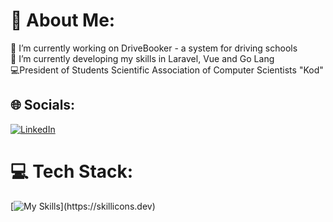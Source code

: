 # 💫 About Me:
🔭 I’m currently working on DriveBooker - a system for driving schools<br>🌱 I’m currently developing my skills in Laravel, Vue and Go Lang<br>💻President of Students Scientific Association of Computer Scientists "Kod"


## 🌐 Socials:
[![LinkedIn](https://skillicons.dev/icons?i=linkedin)](https://linkedin.com/in/fkula123) 

# 💻 Tech Stack:
[![My Skills](https://skillicons.dev/icons?i=html,css,js,sass,bootstrap,react,ts,tailwind,figma,git,github,laravel,php,postgres,mysql,postman,bash,linux,vscode,)](https://skillicons.dev)
